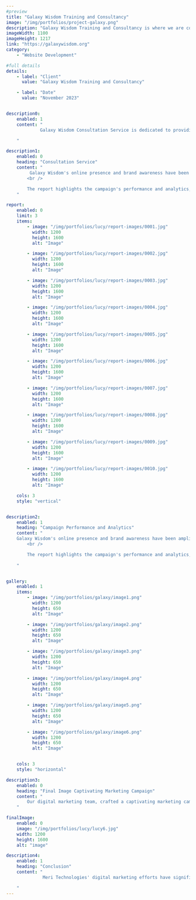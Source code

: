 ```yaml
---
#preview
title: "Galaxy Wisdom Training and Consultancy"
image: "/img/portfolios/project-galaxy.png"
description: "Galaxy Wisdom Training and Consultancy is where we are committed to providing the highest quality medical care to our patients."
imageWidth: 1100
imageHeight: 1217
link: "https://galaxywisdom.org"
category: 
    - "Website Development"

#full details
details:
    - label: "Client"
      value: "Galaxy Wisdom Training and Consultancy"

    - label: "Date"
      value: "November 2023"


description0:
    enabled: 1
    content: "
             Galaxy Wisdom Consultation Service is dedicated to providing insightful guidance and knowledge to individuals seeking wisdom and enlightenment. This report showcases the impactful collaboration with Meri Technologies, highlighting key areas of expertise that contribute to Galaxy Wisdom's success in the realm of consultation services.

    "

description1:
    enabled: 0
    heading: "Consultation Service"
    content: "
         Galaxy Wisdom's online presence and brand awareness have been amplified through strategic digital marketing efforts by Meri Technologies. Engaging content on various platforms, along with consistent messaging, reflects Meri's expertise in refining Galaxy Wisdom's brand identity and creating a unified online presence.
        <br />

        The report highlights the campaign's performance and analytics, suggesting the implementation of tools to track and optimize digital marketing efforts effectively.
    "

report: 
    enabled: 0
    limit: 3
    items:
        - image: "/img/portfolios/lucy/report-images/0001.jpg"
          width: 1200
          height: 1600
          alt: "Image"

        - image: "/img/portfolios/lucy/report-images/0002.jpg"
          width: 1200
          height: 1600
          alt: "Image"

        - image: "/img/portfolios/lucy/report-images/0003.jpg"
          width: 1200
          height: 1600
          alt: "Image"

        - image: "/img/portfolios/lucy/report-images/0004.jpg"
          width: 1200
          height: 1600
          alt: "Image"

        - image: "/img/portfolios/lucy/report-images/0005.jpg"
          width: 1200
          height: 1600
          alt: "Image"

        - image: "/img/portfolios/lucy/report-images/0006.jpg"
          width: 1200
          height: 1600
          alt: "Image"

        - image: "/img/portfolios/lucy/report-images/0007.jpg"
          width: 1200
          height: 1600
          alt: "Image"

        - image: "/img/portfolios/lucy/report-images/0008.jpg"
          width: 1200
          height: 1600
          alt: "Image"

        - image: "/img/portfolios/lucy/report-images/0009.jpg"
          width: 1200
          height: 1600
          alt: "Image"

        - image: "/img/portfolios/lucy/report-images/0010.jpg"
          width: 1200
          height: 1600
          alt: "Image"

    cols: 3
    style: "vertical"


description2:
    enabled: 1
    heading: "Campaign Performance and Analytics"
    content: "
    Galaxy Wisdom's online presence and brand awareness have been amplified through strategic digital marketing efforts by Meri Technologies. Engaging content on various platforms, along with consistent messaging, reflects Meri's expertise in refining Galaxy Wisdom's brand identity and creating a unified online presence.
        <br />

        The report highlights the campaign's performance and analytics, suggesting the implementation of tools to track and optimize digital marketing efforts effectively.
   
    "


gallery: 
    enabled: 1
    items:
        - image: "/img/portfolios/galaxy/image1.png"
          width: 1200
          height: 650
          alt: "Image"

        - image: "/img/portfolios/galaxy/image2.png"
          width: 1200
          height: 650
          alt: "Image"

        - image: "/img/portfolios/galaxy/image3.png"
          width: 1200
          height: 650
          alt: "Image"

        - image: "/img/portfolios/galaxy/image4.png"
          width: 1200
          height: 650
          alt: "Image"

        - image: "/img/portfolios/galaxy/image5.png"
          width: 1200
          height: 650
          alt: "Image"

        - image: "/img/portfolios/galaxy/image6.png"
          width: 1200
          height: 650
          alt: "Image"


    cols: 3
    style: "horizontal"

description3:
    enabled: 0
    heading: "Final Image Captivating Marketing Campaign"
    content: "
        Our digital marketing team, crafted a captivating marketing campaign. It focused on highlighting the services of Lucy Multi Specialty Hospital and uniqueness of 'Lucy'.
    "

finalImage:
    enabled: 0
    image: "/img/portfolios/lucy/lucy6.jpg"
    width: 1200
    height: 1600
    alt: "image"

description4:
    enabled: 1
    heading: "Conclusion"
    content: "
              Meri Technologies' digital marketing efforts have significantly contributed to Galaxy Wisdom Consultation Service's online presence. By increasing visibility, engaging clients, and strengthening brand identity, Meri has played a crucial role in helping Galaxy Wisdom reach a wider audience and establish itself as a trusted source of wisdom and enlightenment.

    "
---
```

